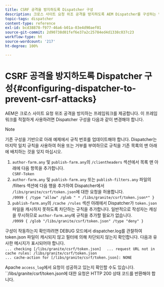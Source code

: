```yaml
---
title: CSRF 공격을 방지하도록 Dispatcher 구성
description: 크로스 사이트 요청 위조 공격을 방지하도록 AEM Dispatcher를 구성하는 방법에 대해 알아봅니다.
topic-tags: dispatcher
content-type: reference
exl-id: bcd38878-f977-46a6-b01a-03e4d90aef01
source-git-commit: 2d90738d01fef6e37a2c25784ed4d1338c037c23
workflow-type: ht
source-wordcount: '217'
ht-degree: 100%

---
```


# CSRF 공격을 방지하도록 Dispatcher 구성{#configuring-dispatcher-to-prevent-csrf-attacks}

AEM은 크로스 사이트 요청 위조 공격을 방지하는 프레임워크를 제공합니다. 이 프레임워크를 적절하게 사용하려면 Dispatcher 구성을 다음과 같이 변경해야 합니다.

>[!NOTE]
>
>기존 구성을 기반으로 아래 예제에서 규칙 번호를 업데이트해야 합니다. Dispatcher는 마지막 일치 규칙을 사용하여 허용 또는 거부를 부여하므로 규칙을 기존 목록의 맨 아래에 배치하는 것을 잊지 마십시오.

1. `author-farm.any` 및 `publish-farm.any`의 `/clientheaders` 섹션에서 목록 맨 아래에 다음 항목을 추가합니다.\
   `CSRF-Token`
1. `author-farm.any` 및 `publish-farm.any` 또는 `publish-filters.any` 파일의 /filters 섹션에 다음 행을 추가하여 Dispatcher에서 `/libs/granite/csrf/token.json`에 대한 요청을 허용합니다.\
   `/0999 { /type "allow" /glob " * /libs/granite/csrf/token.json*" }`
1. `publish-farm.any`의 `/cache /rules` 섹션 아래에서 Dispatcher가 `token.json` 파일을 캐시하지 못하도록 차단하는 규칙을 추가합니다. 일반적으로 작성자는 캐싱을 무시하므로 `author-farm.any`에 규칙을 추가할 필요가 없습니다.\
   `/0999 { /glob "/libs/granite/csrf/token.json" /type "deny" }`

구성이 작동하는지 확인하려면 DEBUG 모드에서 dispatcher.log를 관찰하여 token.json 파일이 캐시되지 않고 필터에 의해 차단되지 않는지 확인합니다. 다음과 유사한 메시지가 표시되어야 합니다.\
`... checking [/libs/granite/csrf/token.json]  `
`... request URL not in cache rules: /libs/granite/csrf/token.json`\
`... cache-action for [/libs/granite/csrf/token.json]: NONE`

Apache `access_log`에서 요청이 성공하고 있는지 확인할 수도 있습니다. ``/libs/granite/csrf/token.json에 대한 요청은 HTTP 200 상태 코드를 반환해야 합니다.
